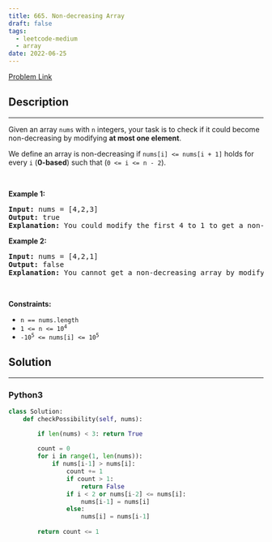```yaml
---
title: 665. Non-decreasing Array
draft: false
tags: 
  - leetcode-medium
  - array
date: 2022-06-25
---
```


[Problem Link](https://leetcode.com/problems/non-decreasing-array/)

## Description

---
<p>Given an array <code>nums</code> with <code>n</code> integers, your task is to check if it could become non-decreasing by modifying <strong>at most one element</strong>.</p>

<p>We define an array is non-decreasing if <code>nums[i] &lt;= nums[i + 1]</code> holds for every <code>i</code> (<strong>0-based</strong>) such that (<code>0 &lt;= i &lt;= n - 2</code>).</p>

<p>&nbsp;</p>
<p><strong class="example">Example 1:</strong></p>

<pre>
<strong>Input:</strong> nums = [4,2,3]
<strong>Output:</strong> true
<strong>Explanation:</strong> You could modify the first 4 to 1 to get a non-decreasing array.
</pre>

<p><strong class="example">Example 2:</strong></p>

<pre>
<strong>Input:</strong> nums = [4,2,1]
<strong>Output:</strong> false
<strong>Explanation:</strong> You cannot get a non-decreasing array by modifying at most one element.
</pre>

<p>&nbsp;</p>
<p><strong>Constraints:</strong></p>

<ul>
	<li><code>n == nums.length</code></li>
	<li><code>1 &lt;= n &lt;= 10<sup>4</sup></code></li>
	<li><code>-10<sup>5</sup> &lt;= nums[i] &lt;= 10<sup>5</sup></code></li>
</ul>


## Solution

---
### Python3
``` py title='non-decreasing-array'
class Solution:
    def checkPossibility(self, nums):

        if len(nums) < 3: return True
        
        count = 0
        for i in range(1, len(nums)):
            if nums[i-1] > nums[i]:
                count += 1
                if count > 1:
                    return False
                if i < 2 or nums[i-2] <= nums[i]:
                    nums[i-1] = nums[i]
                else:
                    nums[i] = nums[i-1]
                
        return count <= 1
```

